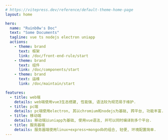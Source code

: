 ```yaml
---
# https://vitepress.dev/reference/default-theme-home-page
layout: home

hero:
  name: "Ruinb0w's Doc"
  text: "Some Documents"
  tagline: vue ts nodejs electron uniapp
  actions:
    - theme: brand
      text: 框架
      link: /doc/front-end-rule/start
    - theme: brand
      text: 组件
      link: /doc/components/start
    - theme: brand
      text: 运维
      link: /doc/maintain/start

features:
  - title: web端
    details: web端使用vue3生态搭建, 性能强, 语法较为规范易于维护.
  - title: pc端
    details: pc端使用electron, 其以chromium和nodejs为基础, 跨平台, 功能丰富.
  - title: 移动端
    details: 移动端以uniapp为基础, 使用vue语法, 并可以同时编译到多个平台.
  - title: 服务器端
    details: 服务器端使用linux+express+mongodb的组合, 轻便, 环境配置简单.
---
```

